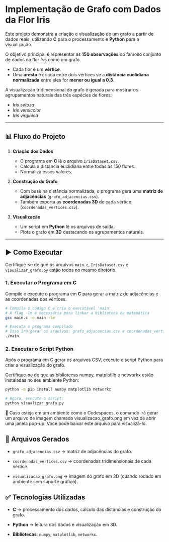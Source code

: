 # Implementação de Grafo com Dados da Flor Iris

Este projeto demonstra a criação e visualização de um grafo a partir de dados reais, utilizando **C** para o processamento e **Python** para a visualização.

O objetivo principal é representar as **150 observações** do famoso conjunto de dados da flor *Iris* como um grafo.  
- Cada flor é um **vértice**.  
- Uma **aresta** é criada entre dois vértices se a **distância euclidiana normalizada** entre eles for **menor ou igual a 0.3**.  

A visualização tridimensional do grafo é gerada para mostrar os agrupamentos naturais das três espécies de flores:  
- *Iris setosa*  
- *Iris versicolor*  
- *Iris virginica*  

---

## 📊 Fluxo do Projeto

1. **Criação dos Dados**  
   - O programa em **C** lê o arquivo `IrisDataset.csv`.  
   - Calcula a distância euclidiana entre todas as 150 flores.  
   - Normaliza esses valores.

2. **Construção do Grafo**  
   - Com base na distância normalizada, o programa gera uma **matriz de adjacências** (`grafo_adjacencias.csv`).  
   - Também exporta as **coordenadas 3D** de cada vértice (`coordenadas_vertices.csv`).  

3. **Visualização**  
   - Um script em **Python** lê os arquivos de saída.  
   - Plota o grafo em **3D** destacando os agrupamentos naturais.

---

## ▶️ Como Executar

Certifique-se de que os arquivos `main.c`, `IrisDataset.csv` e `visualizar_grafo.py` estão todos no mesmo diretório.

### 1. Executar o Programa em C

Compile e execute o programa em **C** para gerar a matriz de adjacências e as coordenadas dos vértices.

```bash
# Compila o código C e cria o executável 'main'
# A flag -lm é necessária para linkar a biblioteca de matemática
gcc main.c -o main -lm

# Executa o programa compilado
# Isso irá gerar os arquivos: grafo_adjacencias.csv e coordenadas_vertices.csv
./main

```

### 2. Executar o Script Python

Após o programa em C gerar os arquivos CSV, execute o script Python para criar a visualização do grafo.

Certifique-se de que as bibliotecas numpy, matplotlib e networkx estão instaladas no seu ambiente Python:

```bash
python -m pip install numpy matplotlib networkx

# Agora, execute o script:
python visualizar_grafo.py

```

🔹 Caso esteja em um ambiente como o Codespaces, o comando irá gerar um arquivo de imagem chamado visualizacao_grafo.png em vez de abrir uma janela pop-up. Você pode baixar este arquivo para visualizá-lo.

## 📂 Arquivos Gerados

- `grafo_adjacencias.csv` → matriz de adjacências do grafo.

- `coordenadas_vertices.csv` → coordenadas tridimensionais de cada vértice.

- `visualizacao_grafo.png` → imagem do grafo em 3D (quando rodado em ambiente sem suporte gráfico).

## ✅ Tecnologias Utilizadas

- **C** → processamento dos dados, cálculo das distâncias e construção do grafo.

- **Python** → leitura dos dados e visualização em 3D.

- **Bibliotecas**: `numpy`, `matplotlib`, `networkx`.
